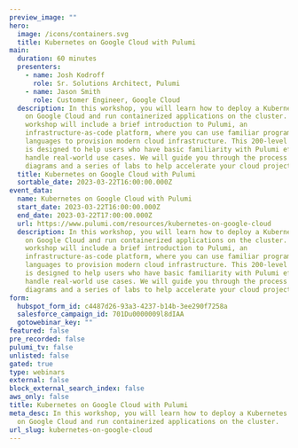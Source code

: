 ```yaml
---
preview_image: ""
hero:
  image: /icons/containers.svg
  title: Kubernetes on Google Cloud with Pulumi
main:
  duration: 60 minutes
  presenters:
    - name: Josh Kodroff
      role: Sr. Solutions Architect, Pulumi
    - name: Jason Smith
      role: Customer Engineer, Google Cloud
  description: In this workshop, you will learn how to deploy a Kubernetes cluster
    on Google Cloud and run containerized applications on the cluster. The
    workshop will include a brief introduction to Pulumi, an
    infrastructure-as-code platform, where you can use familiar programming
    languages to provision modern cloud infrastructure. This 200-level workshop
    is designed to help users who have basic familiarity with Pulumi effectively
    handle real-world use cases. We will guide you through the process with
    diagrams and a series of labs to help accelerate your cloud projects.
  title: Kubernetes on Google Cloud with Pulumi
  sortable_date: 2023-03-22T16:00:00.000Z
event_data:
  name: Kubernetes on Google Cloud with Pulumi
  start_date: 2023-03-22T16:00:00.000Z
  end_date: 2023-03-22T17:00:00.000Z
  url: https://www.pulumi.com/resources/kubernetes-on-google-cloud
  description: In this workshop, you will learn how to deploy a Kubernetes cluster
    on Google Cloud and run containerized applications on the cluster. The
    workshop will include a brief introduction to Pulumi, an
    infrastructure-as-code platform, where you can use familiar programming
    languages to provision modern cloud infrastructure. This 200-level workshop
    is designed to help users who have basic familiarity with Pulumi effectively
    handle real-world use cases. We will guide you through the process with
    diagrams and a series of labs to help accelerate your cloud projects.
form:
  hubspot_form_id: c4487d26-93a3-4237-b14b-3ee290f7258a
  salesforce_campaign_id: 701Du0000009l8dIAA
  gotowebinar_key: ""
featured: false
pre_recorded: false
pulumi_tv: false
unlisted: false
gated: true
type: webinars
external: false
block_external_search_index: false
aws_only: false
title: Kubernetes on Google Cloud with Pulumi
meta_desc: In this workshop, you will learn how to deploy a Kubernetes cluster
  on Google Cloud and run containerized applications on the cluster.
url_slug: kubernetes-on-google-cloud
---
```

